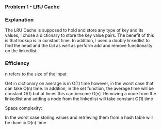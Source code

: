 ### Problem 1 - LRU Cache

### Explanation

The LRU Cache is supposed to hold and store any type of key and its values, I chose a dictionary to store the key value pairs. The benefit of this is that lookup is in constant time. In addition, I used a doubly linkedlist to find the head and the tail as well as perform add and remove functionality on the linkedlist.

### Efficiency
n refers to the size of the input

Get in dictionary on average is in O(1) time however, in the worst case that can take O(n) time. In addition, in the set function, the average time will be constant O(1) but at times this can become O(n). Removing a node from the linkedlist and adding a node from the linkedlist will take constant O(1) time

Space complexity:

In the worst case storing values and retrieving them from a hash table will be done in O(n) time


